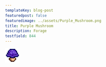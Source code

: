 ```yaml
---
templateKey: blog-post
featuredpost: false
featuredimage: ../assets/Purple_Mushroom.png
title: Purple Mushroom
description: Forage
testfield: 844
---
```

![Purple Mushroom](../assets/Purple_Mushroom.png)